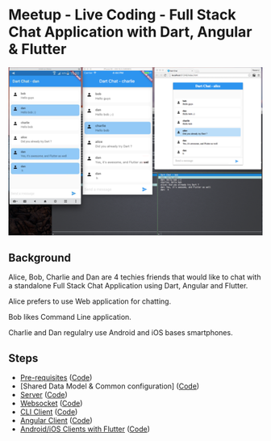 # Meetup - Live Coding - Full Stack Chat Application with Dart, Angular & Flutter

![Screenshot](screenshot.png)

## Background

Alice, Bob, Charlie and Dan are 4 techies friends that would like to chat with a standalone Full Stack Chat Application using Dart, Angular and Flutter.

Alice prefers to use Web application for chatting.

Bob likes Command Line application.

Charlie and Dan regulalry use Android and iOS bases smartphones.

## Steps

* [Pre-requisites](doc/dart_chat-100.md) ([Code](steps/dart_chat-100))
* [Shared Data Model & Common configuration] ([Code](steps/dart_chat-200))
* [Server](doc/dart_chat-201.md) ([Code](steps/dart_chat-201))
* [Websocket](doc/dart_chat-202.md) ([Code](steps/dart_chat-202))
* [CLI Client](doc/dart_chat-300.md) ([Code](steps/dart_chat-300))
* [Angular Client](doc/dart_chat-301.md) ([Code](steps/dart_chat-301))
* [Android/iOS Clients with Flutter](doc/dart_chat-302.md) ([Code](steps/dart_chat-302))
